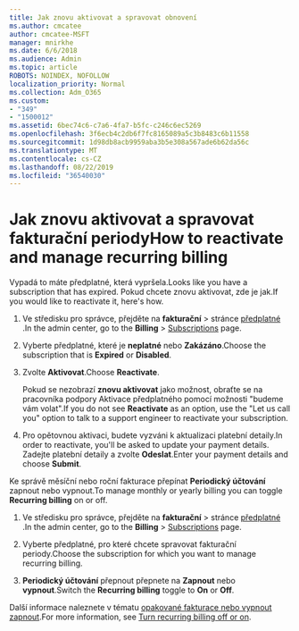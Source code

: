 ```yaml
---
title: Jak znovu aktivovat a spravovat obnovení
ms.author: cmcatee
author: cmcatee-MSFT
manager: mnirkhe
ms.date: 6/6/2018
ms.audience: Admin
ms.topic: article
ROBOTS: NOINDEX, NOFOLLOW
localization_priority: Normal
ms.collection: Adm_O365
ms.custom:
- "349"
- "1500012"
ms.assetid: 6bec74c6-c7a6-4fa7-b5fc-c246c6ec5269
ms.openlocfilehash: 3f6ecb4c2db6f7fc8165089a5c3b8483c6b11558
ms.sourcegitcommit: 1d98db8acb9959aba3b5e308a567ade6b62da56c
ms.translationtype: MT
ms.contentlocale: cs-CZ
ms.lasthandoff: 08/22/2019
ms.locfileid: "36540030"
---
```

# <a name="how-to-reactivate-and-manage-recurring-billing"></a><span data-ttu-id="63324-102">Jak znovu aktivovat a spravovat fakturační periody</span><span class="sxs-lookup"><span data-stu-id="63324-102">How to reactivate and manage recurring billing</span></span>

<span data-ttu-id="63324-103">Vypadá to máte předplatné, která vypršela.</span><span class="sxs-lookup"><span data-stu-id="63324-103">Looks like you have a subscription that has expired.</span></span> <span data-ttu-id="63324-104">Pokud chcete znovu aktivovat, zde je jak.</span><span class="sxs-lookup"><span data-stu-id="63324-104">If you would like to reactivate it, here's how.</span></span>
  
1. <span data-ttu-id="63324-105">Ve středisku pro správce, přejděte na **fakturační** \> stránce [předplatné](https://go.microsoft.com/fwlink/p/?linkid=842054) .</span><span class="sxs-lookup"><span data-stu-id="63324-105">In the admin center, go to the **Billing** \> [Subscriptions](https://go.microsoft.com/fwlink/p/?linkid=842054) page.</span></span>

2. <span data-ttu-id="63324-106">Vyberte předplatné, které je **neplatné** nebo **Zakázáno**.</span><span class="sxs-lookup"><span data-stu-id="63324-106">Choose the subscription that is **Expired** or **Disabled**.</span></span>

3. <span data-ttu-id="63324-107">Zvolte **Aktivovat**.</span><span class="sxs-lookup"><span data-stu-id="63324-107">Choose **Reactivate**.</span></span>

    <span data-ttu-id="63324-108">Pokud se nezobrazí **znovu aktivovat** jako možnost, obraťte se na pracovníka podpory Aktivace předplatného pomocí možnosti "budeme vám volat".</span><span class="sxs-lookup"><span data-stu-id="63324-108">If you do not see **Reactivate** as an option, use the "Let us call you" option to talk to a support engineer to reactivate your subscription.</span></span>

4. <span data-ttu-id="63324-109">Pro opětovnou aktivaci, budete vyzváni k aktualizaci platební detaily.</span><span class="sxs-lookup"><span data-stu-id="63324-109">In order to reactivate, you'll be asked to update your payment details.</span></span> <span data-ttu-id="63324-110">Zadejte platební detaily a zvolte **Odeslat**.</span><span class="sxs-lookup"><span data-stu-id="63324-110">Enter your payment details and choose **Submit**.</span></span>

<span data-ttu-id="63324-111">Ke správě měsíční nebo roční fakturace přepínat **Periodický účtování** zapnout nebo vypnout.</span><span class="sxs-lookup"><span data-stu-id="63324-111">To manage monthly or yearly billing you can toggle **Recurring billing** on or off.</span></span>
  
1. <span data-ttu-id="63324-112">Ve středisku pro správce, přejděte na **fakturační** \> stránce [předplatné](https://go.microsoft.com/fwlink/p/?linkid=842054) .</span><span class="sxs-lookup"><span data-stu-id="63324-112">In the admin center, go to the **Billing** \> [Subscriptions](https://go.microsoft.com/fwlink/p/?linkid=842054) page.</span></span>

2. <span data-ttu-id="63324-113">Vyberte předplatné, pro které chcete spravovat fakturační periody.</span><span class="sxs-lookup"><span data-stu-id="63324-113">Choose the subscription for which you want to manage recurring billing.</span></span>

3. <span data-ttu-id="63324-114">**Periodický účtování** přepnout přepnete na **Zapnout** nebo **vypnout**.</span><span class="sxs-lookup"><span data-stu-id="63324-114">Switch the **Recurring billing** toggle to **On** or **Off**.</span></span>

<span data-ttu-id="63324-115">Další informace naleznete v tématu [opakované fakturace nebo vypnout zapnout](https://docs.microsoft.com/office365/admin/subscriptions-and-billing/renew-your-subscription#turn-recurring-billing-off-or-on).</span><span class="sxs-lookup"><span data-stu-id="63324-115">For more information, see [Turn recurring billing off or on](https://docs.microsoft.com/office365/admin/subscriptions-and-billing/renew-your-subscription#turn-recurring-billing-off-or-on).</span></span>